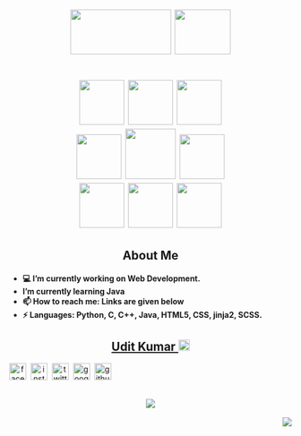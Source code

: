 <h1 align="center">
    <img src="https://media.giphy.com/media/Jmb7pWLBRgNBDxMG8c/giphy.gif" height="80px" width="180px">
    <img src="https://media.giphy.com/media/XbUphcm4ibmSBc7md5/giphy.gif" height="80px" width="100px">
</h1>


<h1 align="center">
    <img src="https://media.giphy.com/media/UVG0BN8TOMKkPOJS6e/giphy.gif" height="80px" >
    <img src="https://media.giphy.com/media/UQJlZ2OcaCA2RLfGiZ/giphy.gif" height="80px" >
    <img src="https://media.giphy.com/media/eNAsjO55tPbgaor7ma/giphy.gif" height="80px" >
    
<br/>
    <img src="https://media.giphy.com/media/ln7z2eWriiQAllfVcn/giphy.gif" height="80px">
    <img src="https://media.giphy.com/media/KzccVmHEzmNLbc3Tv2/giphy.gif" height="90px">
    <img src="https://media.giphy.com/media/XEDIHHp3i8bVoEdxd7/giphy.gif" height="80px">
<br/>
    <img src="https://media.giphy.com/media/kdFc8fubgS31b8DsVu/giphy.gif" height="80px">
    <img src="https://media.giphy.com/media/IdyAQJVN2kVPNUrojM/giphy.gif" height="80px">
    <img src="https://media.giphy.com/media/XAxylRMCdpbEWUAvr8/giphy.gif" height="80px">
</h1>
<h2 align="center">About Me</h2>
<h4>
    <ul>
     <li>💻 I’m currently working on Web Development.</li>
     <li>I’m currently learning Java</li>
    <li>📫 How to reach me: Links are given below</li>
    <li>⚡ Languages: Python, C, C++, Java, HTML5, CSS, jinja2, SCSS.</li>
    </ul>
</h4>



  <a href="https://github.com/uditkumar01"><h2 align="center">Udit Kumar <img src="https://image.flaticon.com/icons/svg/892/892339.svg" alt="badge" height="20" /></h2></a>
  <div style="display:flex;" align="center"><span title="facebook"><a href="https://www.facebook.com/login"><img src="https://image.flaticon.com/icons/svg/145/145802.svg" alt="facebook" height="30" /></a></span>&nbsp;&nbsp;  <span title="Instagram"><a href="https://www.instagram.com/login"><img src="https://image.flaticon.com/icons/svg/145/145805.svg" alt="instagram" height="30" /></a></span>&nbsp;&nbsp;  <span title="Twitter"><a href="https://www.twitter.com"><img src="https://image.flaticon.com/icons/svg/145/145812.svg" alt="twitter" height="30" /></a></span>&nbsp;&nbsp;  <span title="Google Plus"><a href="https://www.google.com"><img src="https://image.flaticon.com/icons/svg/145/145804.svg" alt="google plus" height="30" /></a></span>&nbsp;&nbsp;  <span title="Github Profile"><a href="https://github.com/uditkumar01?tab=repositories"><img src="https://image.flaticon.com/icons/svg/2111/2111425.svg" alt="github" height="30" /></a></div>
<br/><br/>
<div align="center"><img src="https://github-readme-stats.vercel.app/api?username=uditkumar01"></div>
 <div align="right"><br/>
<a href="https://github.com/uditkumar01"><img src="https://hits.seeyoufarm.com/api/count/incr/badge.svg?url=https%3A%2F%2Fgithub.com%2Fgjbae1212%2Fhit-counter&count_bg=%23D9CC2D&title_bg=%23555555&icon=python.svg&icon_color=%2354CDED&title=VC&edge_flat=false"/></a></div>

